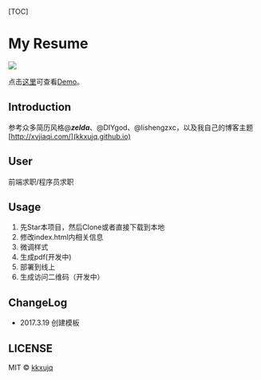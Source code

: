[TOC]

# My Resume

![](http://oe8r161mt.bkt.clouddn.com/resume/resume.jpg?imageView/2/w/200/q/100)

点击[这里](https://zelda.github.io/cv)可查看[Demo](https://zelda.github.io/cv)。

## Introduction

参考众多简历风格@***zelda***、@DIYgod、@lishengzxc，以及我自己的博客主题 [http://xvjiaqi.com/](kkxujq.github.io)

## User

前端求职/程序员求职

## Usage

1. 先Star本项目，然后Clone或者直接下载到本地
1. 修改index.html内相关信息
1. 微调样式
1. 生成pdf(开发中)
1. 部署到线上
1. 生成访问二维码（开发中）

## ChangeLog
- 2017.3.19 创建模板

## LICENSE

MIT © [kkxujq](https://github.com/kkxujq)
